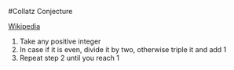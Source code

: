 #Collatz Conjecture

[Wikipedia](https://en.wikipedia.org/wiki/Collatz_conjecture)

1. Take any positive integer
1. In case if it is even, divide it by two, otherwise triple it and add 1
1. Repeat step 2 until you reach 1

